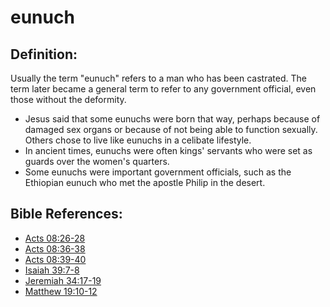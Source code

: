 # eunuch #

## Definition: ##

Usually the term "eunuch" refers to a man who has been castrated. The term later became a general term to refer to any government official, even those without the deformity.

* Jesus said that some eunuchs were born that way, perhaps because of damaged sex organs or because of not being able to function sexually. Others chose to live like eunuchs in a celibate lifestyle.
* In ancient times, eunuchs were often kings' servants who were set as guards over the women's quarters.
* Some eunuchs were important government officials, such as the Ethiopian eunuch who met the apostle Philip in the desert.



## Bible References: ##

* [Acts 08:26-28](en/tn/act/help/08/26)
* [Acts 08:36-38](en/tn/act/help/08/36)
* [Acts 08:39-40](en/tn/act/help/08/39)
* [Isaiah 39:7-8](en/tn/isa/help/39/07)
* [Jeremiah 34:17-19](en/tn/jer/help/34/17)
* [Matthew 19:10-12](en/tn/mat/help/19/10)